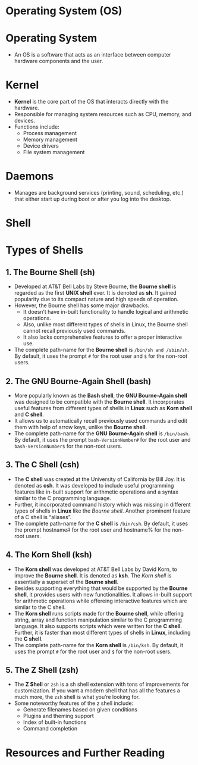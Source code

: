 # Operating System (OS)

# Operating System

- An OS is a software that acts as an interface between computer hardware components and the user.

# Kernel

- **Kernel** is the core part of the OS that interacts directly with the hardware.
- Responsible for managing system resources such as CPU, memory, and devices.
- Functions include:
  - Process management
  - Memory management
  - Device drivers
  - File system management

# Daemons

- Manages are background services (printing, sound, scheduling, etc.) that either start up during boot or after you log into the desktop.

# Shell

# Types of Shells

## 1. The Bourne Shell (sh)

- Developed at AT&T Bell Labs by Steve Bourne, the **Bourne shell** is regarded as the first **UNIX shell** ever. It is denoted as **sh**. It gained popularity due to its compact nature and high speeds of operation.
- However, the Bourne shell has some major drawbacks.
  - It doesn’t have in-built functionality to handle logical and arithmetic operations.
  - Also, unlike most different types of shells in Linux, the Bourne shell cannot recall previously used commands.
  - It also lacks comprehensive features to offer a proper interactive use.
- The complete path-name for the **Bourne shell** is `/bin/sh and /sbin/sh`. By default, it uses the prompt `#` for the root user and `$` for the non-root users.

## 2. The GNU Bourne-Again Shell (bash)

- More popularly known as the **Bash shell**, the **GNU Bourne-Again shell** was designed to be compatible with the **Bourne shell**. It incorporates useful features from different types of shells in **Linux** such as **Korn shell** and **C shell**.
- It allows us to automatically recall previously used commands and edit them with help of arrow keys, unlike the **Bourne shell**.
- The complete path-name for the **GNU Bourne-Again shell** is `/bin/bash`. By default, it uses the prompt `bash-VersionNumber#` for the root user and `bash-VersionNumber$` for the non-root users.

## 3. The C Shell (csh)

- The **C shell** was created at the University of California by Bill Joy. It is denoted as **csh**. It was developed to include useful programming features like in-built support for arithmetic operations and a syntax similar to the C programming language.
- Further, it incorporated command history which was missing in different types of shells in **Linux** like the _Bourne shell_. Another prominent feature of a C shell is “aliases”.
- The complete path-name for the **C shell** is `/bin/csh`. By default, it uses the prompt hostname# for the root user and hostname% for the non-root users.

## 4. The Korn Shell (ksh)

- The **Korn shell** was developed at AT&T Bell Labs by David Korn, to improve the **Bourne shell**. It is denoted as **ksh**. The _Korn shell_ is essentially a superset of the **Bourne shell**.
- Besides supporting everything that would be supported by the **Bourne shell**, it provides users with new functionalities. It allows in-built support for arithmetic operations while offereing interactive features which are similar to the C shell.
- The **Korn shell** runs scripts made for the **Bourne shell**, while offering string, array and function manipulation similar to the C programming language. It also supports scripts which were written for the **C shell**. Further, it is faster than most different types of shells in **Linux**, including the **C shell**.
- The complete path-name for the **Korn shell** is `/bin/ksh`. By default, it uses the prompt `#` for the root user and `$` for the non-root users.

## 5. The Z Shell (zsh)

- The **Z Shell** or `zsh` is a sh shell extension with tons of improvements for customization. If you want a modern shell that has all the features a much more, the `zsh` shell is what you’re looking for.
- Some noteworthy features of the z shell include:
  - Generate filenames based on given conditions
  - Plugins and theming support
  - Index of built-in functions
  - Command completion

# Resources and Further Reading
